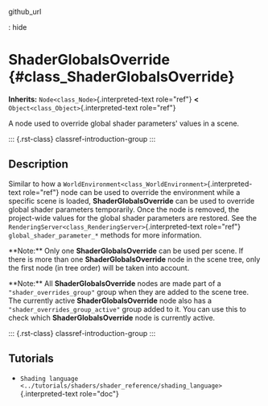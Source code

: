 github_url

:   hide

# ShaderGlobalsOverride {#class_ShaderGlobalsOverride}

**Inherits:** `Node<class_Node>`{.interpreted-text role="ref"} **\<**
`Object<class_Object>`{.interpreted-text role="ref"}

A node used to override global shader parameters\' values in a scene.

::: {.rst-class}
classref-introduction-group
:::

## Description

Similar to how a
`WorldEnvironment<class_WorldEnvironment>`{.interpreted-text role="ref"}
node can be used to override the environment while a specific scene is
loaded, **ShaderGlobalsOverride** can be used to override global shader
parameters temporarily. Once the node is removed, the project-wide
values for the global shader parameters are restored. See the
`RenderingServer<class_RenderingServer>`{.interpreted-text role="ref"}
`global_shader_parameter_*` methods for more information.

\*\*Note:\*\* Only one **ShaderGlobalsOverride** can be used per scene.
If there is more than one **ShaderGlobalsOverride** node in the scene
tree, only the first node (in tree order) will be taken into account.

\*\*Note:\*\* All **ShaderGlobalsOverride** nodes are made part of a
`"shader_overrides_group"` group when they are added to the scene tree.
The currently active **ShaderGlobalsOverride** node also has a
`"shader_overrides_group_active"` group added to it. You can use this to
check which **ShaderGlobalsOverride** node is currently active.

::: {.rst-class}
classref-introduction-group
:::

## Tutorials

- `Shading language <../tutorials/shaders/shader_reference/shading_language>`{.interpreted-text
  role="doc"}
